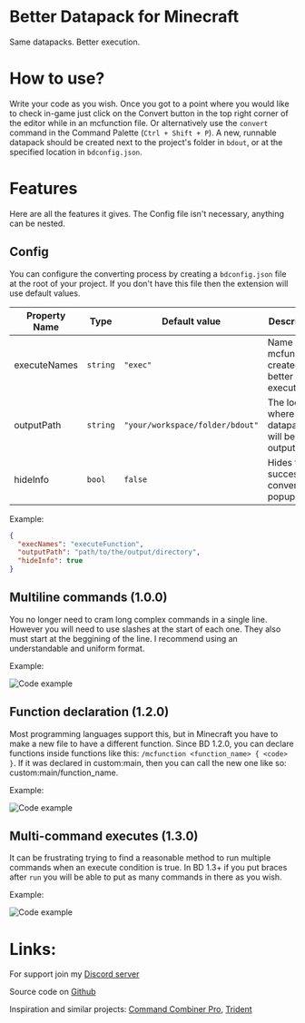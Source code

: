 # Better Datapack for Minecraft
Same datapacks. Better execution.

# How to use?
Write your code as you wish. Once you got to a point where you would like to check in-game just click on the Convert button in the top right corner of the editor while in an mcfunction file. Or alternatively use the `convert` command in the Command Palette (`Ctrl + Shift + P`). A new, runnable datapack should be created next to the project's folder in `bdout`, or at the specified location in `bdconfig.json`.

# Features
Here are all the features it gives. The Config file isn't necessary, anything can be nested.

## Config
You can configure the converting process by creating a `bdconfig.json` file at the root of your project. If you don't have this file then the extension will use default values.

Property Name | Type | Default value | Description
--------------|------|---------------|------------
executeNames | `string` | `"exec"` | Name of the mcfunctions created for better executes
outputPath | `string` | `"your/workspace/folder/bdout"` | The location where the datapack will be outputted
hideInfo | `bool` | `false` | Hides the successful convertion popup


Example:
```json
{
  "execNames": "executeFunction",
  "outputPath": "path/to/the/output/directory",
  "hideInfo": true
}
```

## Multiline commands (1.0.0)
You no longer need to cram long complex commands in a single line. However you will need to use slashes at the start of each one. They also must start at the beggining of the line. I recommend using an understandable and uniform format.

Example:

![Code example](https://cdn.discordapp.com/attachments/825442308203479071/843123400351940608/unknown.png)

## Function declaration (1.2.0)
Most programming languages support this, but in Minecraft you have to make a new file to have a different function. Since BD 1.2.0, you can declare functions inside functions like this: `/mcfunction <function_name> { <code> }`. If it was declared in custom:main, then you can call the new one like so: custom:main/function_name.

Example:

![Code example](https://cdn.discordapp.com/attachments/825442308203479071/843123479866900541/unknown.png)

## Multi-command executes (1.3.0)
It can be frustrating trying to find a reasonable method to run multiple commands when an execute condition is true. In BD 1.3+ if you put braces after `run` you will be able to put as many commands in there as you wish.

Example:

![Code example](https://cdn.discordapp.com/attachments/825442308203479071/843123559055228938/unknown.png)

# Links:
For support join my [Discord server](https://discord.gg/kembxGyb2x)

Source code on [Github](https://github.com/ExAtom/BetterDatapack)

Inspiration and similar projects: [Command Combiner Pro](https://mrgarretto.com/cmdcombinerpro/), [Trident](https://discord.gg/VpfA3c6)
